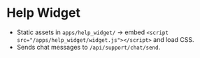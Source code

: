 # Help Widget
- Static assets in `apps/help_widget/` → embed `<script src="/apps/help_widget/widget.js"></script>` and load CSS.
- Sends chat messages to `/api/support/chat/send`.
